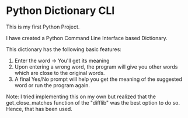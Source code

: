 # Python Dictionary CLI

This is my first Python Project.

I have created a Python Command Line Interface based Dictionary.

This dictionary has the following basic features:

1) Enter the word -> You'll get its meaning
2) Upon entering a wrong word, the program will give you other words which are close to the original words.
3) A final Yes/No prompt will help you get the meaning of the suggested word or run the program again.

Note: I tried implementing this on my own but realized that the get_close_matches function of the "difflib" was the best option to do so. Hence, that has been used.
